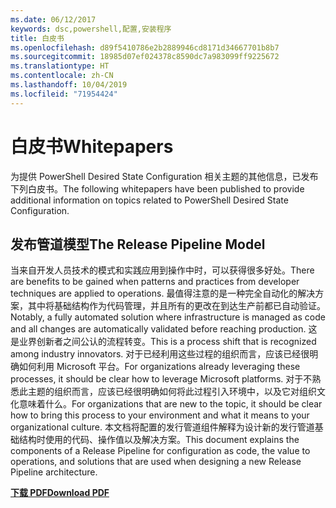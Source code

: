 ```yaml
---
ms.date: 06/12/2017
keywords: dsc,powershell,配置,安装程序
title: 白皮书
ms.openlocfilehash: d89f5410786e2b2889946cd8171d34667701b8b7
ms.sourcegitcommit: 18985d07ef024378c8590dc7a983099ff9225672
ms.translationtype: HT
ms.contentlocale: zh-CN
ms.lasthandoff: 10/04/2019
ms.locfileid: "71954424"
---
```

# <a name="whitepapers"></a><span data-ttu-id="cfb01-103">白皮书</span><span class="sxs-lookup"><span data-stu-id="cfb01-103">Whitepapers</span></span>

<span data-ttu-id="cfb01-104">为提供 PowerShell Desired State Configuration 相关主题的其他信息，已发布下列白皮书。</span><span class="sxs-lookup"><span data-stu-id="cfb01-104">The following whitepapers have been published to provide additional information on topics related to PowerShell Desired State Configuration.</span></span>

## <a name="the-release-pipeline-model"></a><span data-ttu-id="cfb01-105">发布管道模型</span><span class="sxs-lookup"><span data-stu-id="cfb01-105">The Release Pipeline Model</span></span>
<span data-ttu-id="cfb01-106">当来自开发人员技术的模式和实践应用到操作中时，可以获得很多好处。</span><span class="sxs-lookup"><span data-stu-id="cfb01-106">There are benefits to be gained when patterns and practices from developer techniques are applied to operations.</span></span> <span data-ttu-id="cfb01-107">最值得注意的是一种完全自动化的解决方案，其中将基础结构作为代码管理，并且所有的更改在到达生产前都已自动验证。</span><span class="sxs-lookup"><span data-stu-id="cfb01-107">Notably, a fully automated solution where infrastructure is managed as code and all changes are automatically validated before reaching production.</span></span> <span data-ttu-id="cfb01-108">这是业界创新者之间公认的流程转变。</span><span class="sxs-lookup"><span data-stu-id="cfb01-108">This is a process shift that is recognized among industry innovators.</span></span> <span data-ttu-id="cfb01-109">对于已经利用这些过程的组织而言，应该已经很明确如何利用 Microsoft 平台。</span><span class="sxs-lookup"><span data-stu-id="cfb01-109">For organizations already leveraging these processes, it should be clear how to leverage Microsoft platforms.</span></span> <span data-ttu-id="cfb01-110">对于不熟悉此主题的组织而言，应该已经很明确如何将此过程引入环境中，以及它对组织文化意味着什么。</span><span class="sxs-lookup"><span data-stu-id="cfb01-110">For organizations that are new to the topic, it should be clear how to bring this process to your environment and what it means to your organizational culture.</span></span> <span data-ttu-id="cfb01-111">本文档将配置的发行管道组件解释为设计新的发行管道基础结构时使用的代码、操作值以及解决方案。</span><span class="sxs-lookup"><span data-stu-id="cfb01-111">This document explains the components of a Release Pipeline for configuration as code, the value to operations, and solutions that are used when designing a new Release Pipeline architecture.</span></span>

<span data-ttu-id="cfb01-112">**[下载 PDF](https://aka.ms/thereleasepipelinemodelpdf)**</span><span class="sxs-lookup"><span data-stu-id="cfb01-112">**[Download PDF](https://aka.ms/thereleasepipelinemodelpdf)**</span></span>